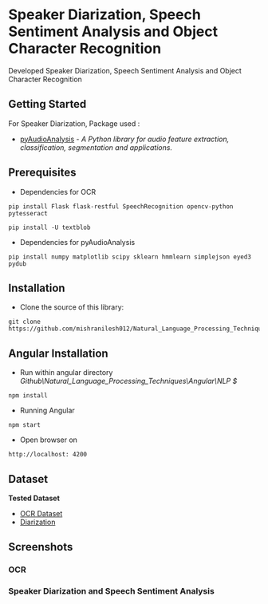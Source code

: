 # Speaker Diarization, Speech Sentiment Analysis and Object Character Recognition


Developed Speaker Diarization, Speech Sentiment Analysis and Object Character Recognition

## Getting Started

For Speaker Diarization,  Package used :
* [pyAudioAnalysis](https://github.com/tyiannak/pyAudioAnalysis) - *A Python library for audio feature extraction, classification, segmentation and applications.*
 

## Prerequisites

* Dependencies for OCR
```
pip install Flask flask-restful SpeechRecognition opencv-python pytesseract

pip install -U textblob
```
* Dependencies for pyAudioAnalysis
```
pip install numpy matplotlib scipy sklearn hmmlearn simplejson eyed3 pydub
```

## Installation

* Clone the source of this library:

```
git clone https://github.com/mishranilesh012/Natural_Language_Processing_Techniques.git
```

## Angular Installation

* Run within angular directory *Github\Natural_Language_Processing_Techniques\Angular\NLP $*
```
npm install
```
* Running Angular 
```
npm start
```
* Open browser on 
```
http://localhost: 4200
``` 


## Dataset
**Tested Dataset**

* [OCR Dataset](https://github.com/mishranilesh012/Natural_Language_Processing_Techniques/tree/master/Dataset/OCR%20Dataset)
* [Diarization](https://github.com/mishranilesh012/Natural_Language_Processing_Techniques/tree/master/Dataset/Diarization)


## Screenshots
### OCR

### Speaker Diarization and Speech Sentiment Analysis
